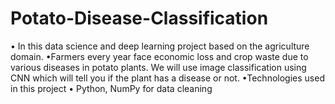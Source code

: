 # Potato-Disease-Classification
• In this data science and deep learning project based on the agriculture domain.
•Farmers every year face economic loss and crop waste due to various diseases in potato plants. We will use image classification using CNN which will tell you if the plant has a disease or not.
•Technologies used in this project
• Python, NumPy for data cleaning
